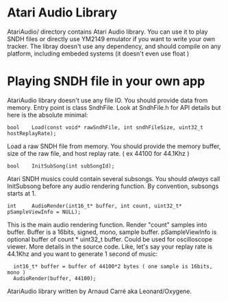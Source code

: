 # Atari Audio Library

AtariAudio/ directory contains Atari Audio library. You can use it to play SNDH files or directly use YM2149 emulator if you want to write your own tracker.
The libray doesn't use any dependency, and should compile on any platform, including embeded systems (it doesn't even use float )

# Playing SNDH file in your own app

AtariAudio library doesn't use any file IO. You should provide data from memory. Entry point is class SndhFile.
Look at SndhFile.h for API details but here is the absolute minimal:

````
bool	Load(const void* rawSndhFile, int sndhFileSize, uint32_t hostReplayRate);
````
Load a raw SNDH file from memory. You should provide the memory buffer, size of the raw file, and host replay rate. ( ex 44100 for 44.1Khz )

````
bool	InitSubSong(int subSongId);
````
Atari SNDH musics could contain several subsongs. You should *always* call InitSubsong before any audio rendering function. By convention, subsongs starts at 1.

````
int		AudioRender(int16_t* buffer, int count, uint32_t* pSampleViewInfo = NULL);
````
This is the main audio rendering function. Render "count" samples into buffer. Buffer is a 16bits, signed, mono, sample buffer. pSampleViewInfo is optional buffer of count * uint32_t buffer. Could be used for oscilloscope viewer. More details in the source code.
Like, let's say your replay rate is 44.1Khz and you want to generate 1 second of music:

````
  int16_t* buffer = buffer of 44100*2 bytes ( one sample is 16bits, mono )
  AudioRender(buffer, 44100);
````


AtariAudio library written by Arnaud Carré aka Leonard/Oxygene.
